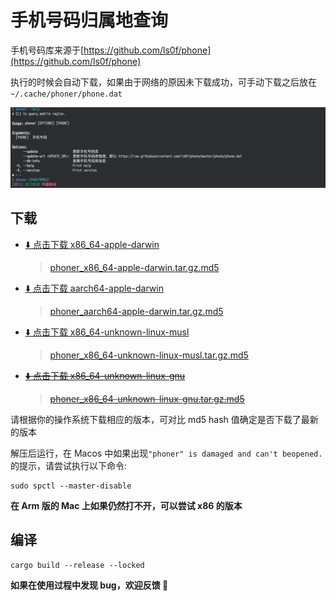 # 手机号码归属地查询

手机号码库来源于[https://github.com/ls0f/phone](https://github.com/ls0f/phone)

执行的时候会自动下载，如果由于网络的原因未下载成功，可手动下载之后放在 `~/.cache/phoner/phone.dat`

![](./snapshot.png)

## 下载

- [⬇️ 点击下载 x86_64-apple-darwin](https://github.com/bujnlc8/phoner/releases/download/0.1.0/phoner_x86_64-apple-darwin.tar.gz)

  > [phoner_x86_64-apple-darwin.tar.gz.md5](https://github.com/bujnlc8/phoner/releases/download/0.1.0/phoner_x86_64-apple-darwin.tar.gz.md5)

- [⬇️ 点击下载 aarch64-apple-darwin](https://github.com/bujnlc8/phoner/releases/download/0.1.0/phoner_aarch64-apple-darwin.tar.gz)

  > [phoner_aarch64-apple-darwin.tar.gz.md5](https://github.com/bujnlc8/phoner/releases/download/0.1.0/phoner_aarch64-apple-darwin.tar.gz.md5)

- [⬇️ 点击下载 x86_64-unknown-linux-musl](https://github.com/bujnlc8/phoner/releases/download/0.1.0/phoner_x86_64-unknown-linux-musl.tar.gz)

  > [phoner_x86_64-unknown-linux-musl.tar.gz.md5](https://github.com/bujnlc8/phoner/releases/download/0.1.0/phoner_x86_64-unknown-linux-musl.tar.gz.md5)

- ~~[⬇️ 点击下载 x86_64-unknown-linux-gnu](https://github.com/bujnlc8/phoner/releases/download/0.1.0/phoner_x86_64-unknown-linux-gnu.tar.gz)~~

  > ~~[phoner_x86_64-unknown-linux-gnu.tar.gz.md5](https://github.com/bujnlc8/phoner/releases/download/0.1.0/phoner_x86_64-unknown-linux-gnu.tar.gz.md5)~~

请根据你的操作系统下载相应的版本，可对比 md5 hash 值确定是否下载了最新的版本

解压后运行，在 Macos 中如果出现`"phoner" is damaged and can't beopened.`的提示，请尝试执行以下命令:

```
sudo spctl --master-disable
```

**在 Arm 版的 Mac 上如果仍然打不开，可以尝试 x86 的版本**

## 编译

```
cargo build --release --locked
```

**如果在使用过程中发现 bug，欢迎反馈 👏**
